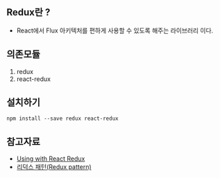 ## Redux란 ?
 - React에서 Flux 아키텍처를 편하게 사용할 수 있도록 해주는 라이브러리 이다.


## 의존모듈
1. redux
1. react-redux

## 설치하기
~~~
npm install --save redux react-redux
~~~


## 참고자료
 - [Using with React Redux](http://redux.js.org/docs/basics/UsageWithReact.html)
 - [리덕스 패턴(Redux pattern)](https://www.zerocho.com/category/React/post/57b60e7fcfbef617003bf456)
